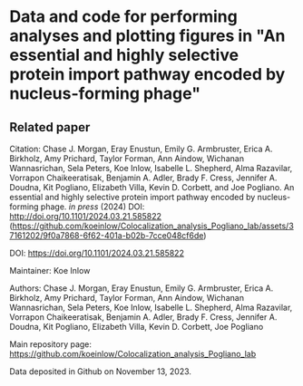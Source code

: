 # Data and code for performing analyses and plotting figures in "An essential and highly selective protein import pathway encoded by nucleus-forming phage"

## **Related paper**
Citation: Chase J. Morgan, Eray Enustun, Emily G. Armbruster, Erica A. Birkholz, Amy Prichard, Taylor Forman, Ann Aindow, Wichanan Wannasrichan, Sela Peters, Koe Inlow, Isabelle L. Shepherd, Alma Razavilar, Vorrapon Chaikeeratisak, Benjamin A. Adler, Brady F. Cress, Jennifer A. Doudna, Kit Pogliano, Elizabeth Villa, Kevin D. Corbett, and Joe Pogliano. An essential and highly selective protein import pathway encoded by nucleus-forming phage.   *in press* (2024) DOI: http://doi.org/10.1101/2024.03.21.585822
(https://github.com/koeinlow/Colocalization_analysis_Pogliano_lab/assets/37161202/9f0a7868-6f62-401a-b02b-7cce048cf6de)

DOI: https://doi.org/10.1101/2024.03.21.585822

Maintainer: Koe Inlow

Authors: Chase J. Morgan, Eray Enustun, Emily G. Armbruster, Erica A. Birkholz, Amy Prichard, Taylor Forman, Ann Aindow, Wichanan Wannasrichan, Sela Peters, Koe Inlow, Isabelle L. Shepherd, Alma Razavilar, Vorrapon Chaikeeratisak, Benjamin A. Adler, Brady F. Cress, Jennifer A. Doudna, Kit Pogliano, Elizabeth Villa, Kevin D. Corbett, Joe Pogliano

Main repository page: https://github.com/koeinlow/Colocalization_analysis_Pogliano_lab

Data deposited in Github on November 13, 2023. 
